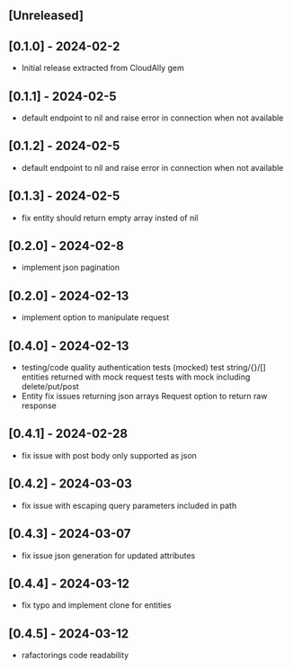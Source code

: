 ## [Unreleased]

## [0.1.0] - 2024-02-2
- Initial release extracted from CloudAlly gem

## [0.1.1] - 2024-02-5
- default endpoint to nil and raise error in connection when not available

## [0.1.2] - 2024-02-5
- default endpoint to nil and raise error in connection when not available

## [0.1.3] - 2024-02-5
- fix entity should return empty array insted of nil

## [0.2.0] - 2024-02-8
- implement json pagination

## [0.2.0] - 2024-02-13
- implement option to manipulate request

## [0.4.0] - 2024-02-13
- testing/code quality
  authentication tests (mocked)
  test string/{}/[] entities returned with mock
  request tests with mock including delete/put/post
- Entity fix issues returning json arrays
  Request option to return raw response

## [0.4.1] - 2024-02-28
- fix issue with post body only supported as json

## [0.4.2] - 2024-03-03
- fix issue with escaping query parameters included in path

## [0.4.3] - 2024-03-07
- fix issue json generation for updated attributes

## [0.4.4] - 2024-03-12
- fix typo and implement clone for entities

## [0.4.5] - 2024-03-12
- rafactorings code readability
